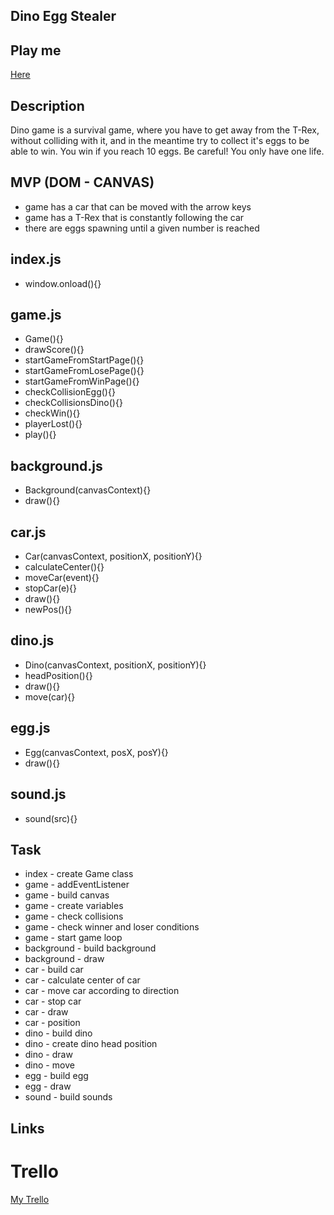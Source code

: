 ## Dino Egg Stealer

## Play me

[Here](https://monikageiger.github.io/dino-egg-stealer/)

## Description
Dino game is a survival game, where you have to get away from the T-Rex, without colliding with it, and in the meantime try to collect it's eggs to be able to win. You win if you reach 10 eggs. Be careful! You only have one life. 


## MVP (DOM - CANVAS)

- game has a car that can be moved with the arrow keys
- game has a T-Rex that is constantly following the car
- there are eggs spawning until a given number is reached

## index.js

- window.onload(){}

## game.js

- Game(){}
- drawScore(){}
- startGameFromStartPage(){}
- startGameFromLosePage(){}
- startGameFromWinPage(){}
- checkCollisionEgg(){}
- checkCollisionsDino(){}
- checkWin(){}
- playerLost(){}
- play(){}

## background.js

- Background(canvasContext){}
- draw(){}

## car.js 

- Car(canvasContext, positionX, positionY){}
- calculateCenter(){}
- moveCar(event){}
- stopCar(e){}
- draw(){}
- newPos(){}

## dino.js

- Dino(canvasContext, positionX, positionY){}
- headPosition(){}
- draw(){}
- move(car){}

## egg.js

- Egg(canvasContext, posX, posY){}
- draw(){}

## sound.js

- sound(src){}


## Task


- index - create Game class
- game - addEventListener
- game - build canvas
- game - create variables
- game - check collisions
- game - check winner and loser conditions
- game - start game loop
- background - build background
- background - draw
- car - build car
- car - calculate center of car
- car - move car according to direction
- car - stop car
- car - draw
- car - position
- dino - build dino
- dino - create dino head position
- dino - draw
- dino - move
- egg - build egg
- egg - draw
- sound - build sounds


## Links

# Trello 

[My Trello](https://trello.com/b/JBgFlhTI/project-1)
